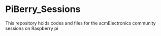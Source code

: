 # PiBerry_Sessions
This repository holds codes and files for the acmElectronics community sessions on Raspberry pi

